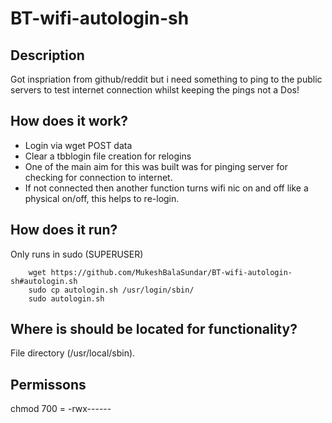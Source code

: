 # BT-wifi-autologin-sh
## Description
 Got inspriation from github/reddit but i need something to ping to the public servers to test internet connection whilst keeping the pings not a Dos!

## How does it work?
- Login via wget POST data
- Clear a tbblogin file creation for relogins
- One of the main aim for this was built was for pinging server for checking for connection to internet. 
- If not connected then another function turns wifi nic on and off like a physical on/off, this helps to re-login.  

## How does it run?  
Only runs in sudo (SUPERUSER)

		wget https://github.com/MukeshBalaSundar/BT-wifi-autologin-sh#autologin.sh
		sudo cp autologin.sh /usr/login/sbin/
		sudo autologin.sh

## Where is should be located for functionality?  
   File directory (/usr/local/sbin). 

## Permissons  
   chmod 700 = -rwx------

